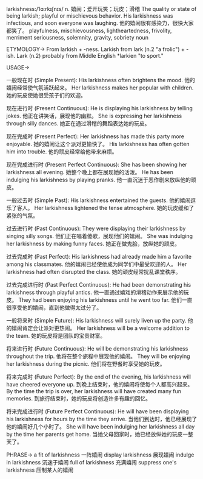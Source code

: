 larkishness:/ˈlɑːrkɪʃnɪs/
n.
嬉闹；爱开玩笑；玩皮；滑稽
The quality or state of being larkish; playful or mischievous behavior.
His larkishness was infectious, and soon everyone was laughing. 他的嬉闹很有感染力，很快大家都笑了。
playfulness, mischievousness, lightheartedness, frivolity, merriment
seriousness, solemnity, gravity, sobriety
noun

ETYMOLOGY->
From larkish + -ness.  Larkish from lark (n.2 "a frolic") + -ish.  Lark (n.2) probably from Middle English *larkien "to sport."

USAGE->

一般现在时 (Simple Present):
His larkishness often brightens the mood. 他的嬉闹经常使气氛活跃起来。
Her larkishness makes her popular with children. 她的玩皮使她很受孩子们的欢迎。

现在进行时 (Present Continuous):
He is displaying his larkishness by telling jokes. 他正在讲笑话，展现他的幽默。
She is expressing her larkishness through silly dances. 她正在通过滑稽的舞蹈表达她的玩皮。

现在完成时 (Present Perfect):
Her larkishness has made this party more enjoyable. 她的嬉闹让这个派对更愉快了。
His larkishness has often gotten him into trouble. 他的顽皮经常给他带来麻烦。

现在完成进行时 (Present Perfect Continuous):
She has been showing her larkishness all evening. 她整个晚上都在展现她的活泼。
He has been indulging his larkishness by playing pranks. 他一直沉迷于恶作剧来放纵他的顽皮。

一般过去时 (Simple Past):
His larkishness entertained the guests. 他的嬉闹逗乐了客人。
Her larkishness lightened the tense atmosphere. 她的玩皮缓和了紧张的气氛。

过去进行时 (Past Continuous):
They were displaying their larkishness by singing silly songs. 他们正在唱着傻歌，展现他们的嬉闹。
She was indulging her larkishness by making funny faces. 她正在做鬼脸，放纵她的顽皮。

过去完成时 (Past Perfect):
His larkishness had already made him a favorite among his classmates. 他的嬉闹已经使他成为同学们中最受欢迎的人。
Her larkishness had often disrupted the class. 她的顽皮经常扰乱课堂秩序。


过去完成进行时 (Past Perfect Continuous):
He had been demonstrating his larkishness through playful antics. 他一直通过嬉戏的滑稽动作来展示他的玩皮。
They had been enjoying his larkishness until he went too far.  他们一直很享受他的嬉闹，直到他做得太过分了。


一般将来时 (Simple Future):
His larkishness will surely liven up the party. 他的嬉闹肯定会让派对更热闹。
Her larkishness will be a welcome addition to the team. 她的玩皮将是团队的宝贵财富。


将来进行时 (Future Continuous):
He will be demonstrating his larkishness throughout the trip. 他将在整个旅程中展现他的嬉闹。
They will be enjoying her larkishness during the picnic.  他们将在野餐时享受她的玩皮。


将来完成时 (Future Perfect):
By the end of the evening, his larkishness will have cheered everyone up. 到晚上结束时，他的嬉闹将使每个人都高兴起来。
By the time the trip is over, her larkishness will have created many fun memories.  到旅行结束时，她的玩皮将创造许多有趣的回忆。


将来完成进行时 (Future Perfect Continuous):
He will have been displaying his larkishness for hours by the time they arrive.  当他们到达时，他已经展现了他的嬉闹好几个小时了。
She will have been indulging her larkishness all day by the time her parents get home. 当她父母回家时，她已经放纵她的玩皮一整天了。


PHRASE->
a fit of larkishness 一阵嬉闹
display larkishness  展现嬉闹
indulge in larkishness  沉迷于嬉闹
full of larkishness 充满嬉闹
suppress one's larkishness  压制某人的嬉闹

